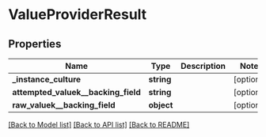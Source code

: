 # ValueProviderResult

## Properties
Name | Type | Description | Notes
------------ | ------------- | ------------- | -------------
**_instance_culture** | **string** |  | [optional] 
**attempted_valuek__backing_field** | **string** |  | [optional] 
**raw_valuek__backing_field** | **object** |  | [optional] 

[[Back to Model list]](../README.md#documentation-for-models) [[Back to API list]](../README.md#documentation-for-api-endpoints) [[Back to README]](../README.md)


